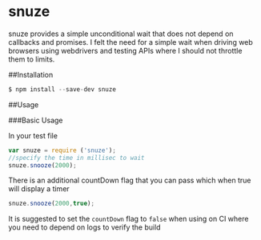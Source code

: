 # snuze

snuze provides a simple unconditional wait that does not depend on callbacks and promises.
I felt the need for a simple wait when driving web browsers using webdrivers and testing APIs where I should not throttle them to limits.

##Installation

```javascript
$ npm install --save-dev snuze
```

##Usage

###Basic Usage

In your test file

``` javascript
var snuze = require ('snuze');
//specify the time in millisec to wait
snuze.snooze(2000);
```

There is an additional countDown flag that you can pass which when true will display a timer

```javascript
snuze.snooze(2000,true);
```

It is suggested to set the `countDown` flag to `false` when using on CI where you need to depend on logs to verify the build 
